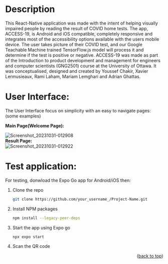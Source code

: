 # Description

This React-Native application was made with the intent of helping visually impaired people by reading the result of COVID home tests. The app, ACCESS-19, is Android and iOS compatible, completely responsive and integrates most of the accessibility options available with the users mobile device. The user takes picture of their COVID test, and our Google Teachable Machine trained TensorFlow.js model will process it and determine if the test is positive or negative. ACCESS-19 was made as part of the Introduction to product development and management for engineers and computer scientists (GNG2501) course at the University of Ottawa. It was conceptualised, designed and created by Youssef Chakir, Xavier Lermusieaux, Rami Laham, Mariam Lemghari and Adrian Ghattas.

# User Interface:

The User Interface focus on simplicity with an easy to navigate pages: (some examples)<br />

**Main Page(Welcome Page):** <br />

![Screenshot_20231031-012908](https://github.com/GNG2501-Resultat-de-tests-accessible/test_acc/assets/76889503/0af21f7a-f679-41fd-ab99-e276f7c2f8fb) <br />
**Result Page:** <br />
![Screenshot_20231031-012922](https://github.com/GNG2501-Resultat-de-tests-accessible/test_acc/assets/76889503/efea981a-9b12-48c6-abda-c7271758f92b)<br />

# Test application:

For testing, donwload the Expo Go app for Android/iOS then:

1. Clone the repo
   ```sh
   git clone https://github.com/your_username_/Project-Name.git
   ```
2. Install NPM packages
   ```sh
   npm install --legacy-peer-deps
   ```
3. Start the app using Expo go
   ```sh
   npx expo start
   ```
4. Scan the QR code

<p align="right">(<a href="#readme-top">back to top</a>)</p>
